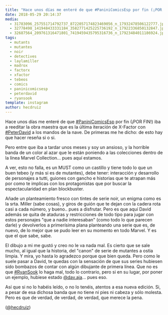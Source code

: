 ```yaml
---
title: "Hace unos días me enteré de que #PaniniComicsEsp por fin (¡POR FIN"
date: 2018-05-29 20:14:37
media: 
  - 31783096_257551714792737_8722057174823469056_n_17932478506122777.jpg
  - 32778498_141948433331184_3582771425225736192_n_17922336850132847.jpg
  - 32687564_209761316471801_7419459435795316736_n_17923484011186924.jpg
tags: 
  - mutants
  - mutantes
  - noir
  - detectives
  - laylamiller
  - madrox
  - factorx
  - xfactor
  - tebeos
  - comics
  - paninicomicsesp
  - peterdavid
  - ryansook
template: instagram
author: hecdruiz
---
```


Hace unos días me enteré de que [#PaniniComicsEsp](/tags/paninicomicsesp) por fin (¡POR FIN!) iba a reeditar la obra maestra que es la última iteración de X-Factor con [#PeterDavid](/tags/peterdavid) a los mandos de la nave. De primeras me he dicho: de esto hay que hacer reseña si o si.


Pero entre que iba a tardar unos meses y soy un ansioso, y la horrible banda de un color al azar que le están poniendo a las colecciones dentro de la línea Marvel Collection... pues aquí estamos.


A ver, esto no falla, es un MUST como un castillo y tiene todo lo que un buen tebeo (y más si es de mutantes), debe tener: interacción y desarrollo de personajes a tutti, guiones con gancho e historias que te atrapan más por como te implicas con los protagonistas que por buscar la espectacularidad en plan blockbuster.


Añade un planteamiento fresco con tintes de serie noir, un enigma como es la srta. Miller (sabe cosas), y giros de guión que te dejan con la cadera rota casi a cada número, y bueno.. pues a disfrutar. Pero es que aquí David además se quita de ataduras y restricciones de todo tipo para jugar con estos personajes "que a nadie interesaban" (como todo lo que parecen darle) y devolverlos a primerísima plana planteando una serie que es, de nuevo, de lo mejor que se pudo leer en su momento en todo Marvel. Y es que el que sabe, sabe.


El dibujo a mi me gustó y creo no le va nada mal. Es cierto que se sale mucho, al igual que la historia, del "canon" de serie de mutantes a ostia limpia. Y mira, yo hasta lo agradezco porque que bien queda. Pero como le suele pasar a David, te quedas con la sensación de que sus series hubiesen sido bombazos de contar con algún dibujante de primera línea. Que no es que [#RyanSook](/tags/ryansook) lo haga mal, todo lo contrario, pero si en su lugar, por poner un ejemplo, hubiese estado [@dav.aja](https://instagram.com/dav.aja)... pues eso.


Así que si no lo habéis leído, o no lo tenéis, atentos a esa nueva edición. Si, a pesar de esa dichosa banda que no tiene ni pies ni cabeza y sólo molesta. Pero es que de verdad, de verdad, de verdad, que merece la pena.




([@hecdruiz](https://instagram.com/hecdruiz))
